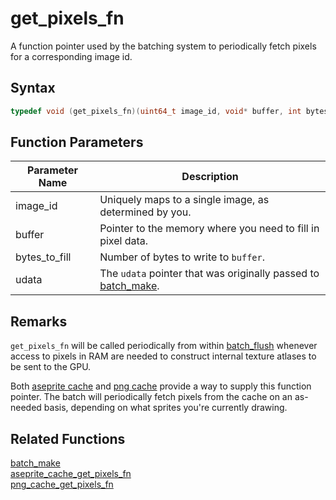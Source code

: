 # get_pixels_fn

A function pointer used by the batching system to periodically fetch pixels for a corresponding image id.

## Syntax

```cpp
typedef void (get_pixels_fn)(uint64_t image_id, void* buffer, int bytes_to_fill, void* udata);
```

## Function Parameters

Parameter Name | Description
--- | ---
image_id | Uniquely maps to a single image, as determined by you.
buffer | Pointer to the memory where you need to fill in pixel data.
bytes_to_fill | Number of bytes to write to `buffer`.
udata | The `udata` pointer that was originally passed to [batch_make](https://github.com/RandyGaul/cute_framework/blob/master/doc/graphics/batch/batch_make.md).

## Remarks

`get_pixels_fn` will be called periodically from within [batch_flush](https://github.com/RandyGaul/cute_framework/tree/master/doc/graphics/batch/batch_flush.md) whenever access to pixels in RAM are needed to construct internal texture atlases to be sent to the GPU.

Both [aseprite cache](https://github.com/RandyGaul/cute_framework/blob/master/doc/graphics/aseprite_cache/aseprite_cache_get_pixels_fn.md) and [png cache](https://github.com/RandyGaul/cute_framework/blob/master/doc/graphics/png_cache/png_cache_get_pixels_fn.md) provide a way to supply this function pointer. The batch will periodically fetch pixels from the cache on an as-needed basis, depending on what sprites you're currently drawing.
 
 ## Related Functions
 
 [batch_make](https://github.com/RandyGaul/cute_framework/blob/master/doc/graphics/batch/batch_make.md)  
 [aseprite_cache_get_pixels_fn](https://github.com/RandyGaul/cute_framework/blob/master/doc/graphics/aseprite_cache/aseprite_cache_get_pixels_fn.md)  
 [png_cache_get_pixels_fn](https://github.com/RandyGaul/cute_framework/blob/master/doc/graphics/png_cache/png_cache_get_pixels_fn.md)  
 
